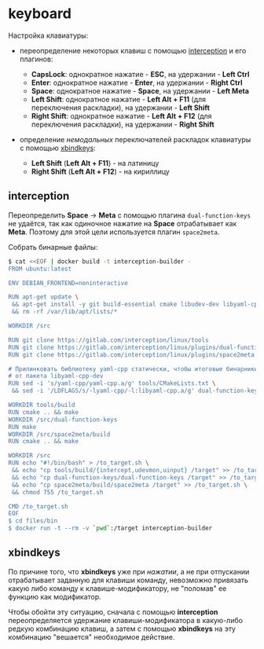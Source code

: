 # keyboard

Настройка клавиатуры:

* переопределение некоторых клавиш с помощью [interception](https://gitlab.com/interception/linux/tools) и его плагинов:
  * **CapsLock**: однократное нажатие - **ESC**, на удержании - **Left Ctrl**
  * **Enter**: однократное нажатие - **Enter**, на удержании - **Right Ctrl**
  * **Space**: однократное нажатие - **Space**, на удержании - **Left Meta**
  * **Left Shift**: однократное нажатие - **Left Alt + F11** (для переключения раскладки), на удержании - **Left Shift**
  * **Right Shift**: однократное нажатие - **Left Alt + F12** (для переключения раскладки), на удержании - **Right Shift**

* определение _немодальных_ переключателей раскладок клавиатуры с помощью [xbindkeys](https://wiki.archlinux.org/index.php/Xbindkeys_(%D0%A0%D1%83%D1%81%D1%81%D0%BA%D0%B8%D0%B9)):
  * **Left Shift** (**Left Alt + F11**) - на латиницу
  * **Right Shift** (**Left Alt + F12**) - на кириллицу

## interception

Переопределить **Space** → **Meta** с помощью плагина `dual-function-keys`  не удаётся,
так как одиночное нажатие на **Space** отрабатывает как **Meta**.
Поэтому для этой цели используется плагин `space2meta`.

Собрать бинарные файлы:

```bash
$ cat <<EOF | docker build -t interception-builder -
FROM ubuntu:latest

ENV DEBIAN_FRONTEND=noninteractive

RUN apt-get update \
 && apt-get install -y git build-essential cmake libudev-dev libyaml-cpp-dev libevdev-dev \
 && rm -rf /var/lib/apt/lists/*

WORKDIR /src

RUN git clone https://gitlab.com/interception/linux/tools
RUN git clone https://gitlab.com/interception/linux/plugins/dual-function-keys
RUN git clone https://gitlab.com/interception/linux/plugins/space2meta

# Прилинковать библиотеку yaml-cpp статически, чтобы итоговые бинарники не зависили
# от пакета libyaml-cpp-dev
RUN sed -i 's/yaml-cpp/yaml-cpp.a/g' tools/CMakeLists.txt \
 && sed -i '/LDFLAGS/s/-lyaml-cpp/-l:libyaml-cpp.a/g' dual-function-keys/config.mk

WORKDIR tools/build
RUN cmake .. && make
WORKDIR /src/dual-function-keys
RUN make
WORKDIR /src/space2meta/build
RUN cmake .. && make

WORKDIR /src
RUN echo "#!/bin/bash" > /to_target.sh \
 && echo "cp tools/build/{intercept,udevmon,uinput} /target" >> /to_target.sh \
 && echo "cp dual-function-keys/dual-function-keys /target" >> /to_target.sh \
 && echo "cp space2meta/build/space2meta /target" >> /to_target.sh \
 && chmod 755 /to_target.sh

CMD /to_target.sh
EOF 
$ cd files/bin
$ docker run -t --rm -v `pwd`:/target interception-builder
```

## xbindkeys

По причине того, что **xbindkeys** уже при _нажатии_, а не при отпускании отрабатывает
заданную для клавиши команду, невозможно привязать какую либо команду к клавише-модификатору,
не "поломав" ее функцию как модификатор.

Чтобы обойти эту ситуацию, сначала с помощью **interception** переопределяется удержание
клавиши-модификатора в какую-либо редкую комбинацию клавиш, а затем с помощью
**xbindkeys** на эту комбинацию "вешается" необходимое действие.
